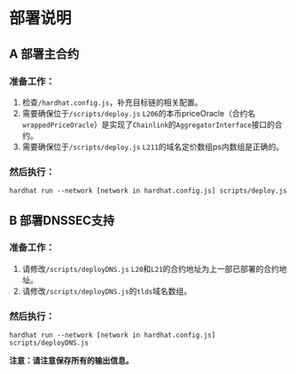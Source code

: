 # 部署说明

## A 部署主合约

### 准备工作：

1. 检查`/hardhat.config.js`，补充目标链的相关配置。
2. 需要确保位于`/scripts/deploy.js` `L206`的本币priceOracle（合约名`wrappedPriceOracle`）是实现了`Chainlink`的`AggregatorInterface`接口的合约。
3. 需要确保位于`/scripts/deploy.js` `L211`的域名定价数组ps内数组是正确的。

### 然后执行：

```shell
hardhat run --network [network in hardhat.config.js] scripts/deploy.js
```

## B 部署DNSSEC支持

### 准备工作：

1. 请修改`/scripts/deployDNS.js` `L20`和`L21`的合约地址为上一部已部署的合约地址。
2. 请修改`/scripts/deployDNS.js`的`tlds`域名数组。

### 然后执行：

```shell
hardhat run --network [network in hardhat.config.js] scripts/deployDNS.js
```

**注意：请注意保存所有的输出信息。**
